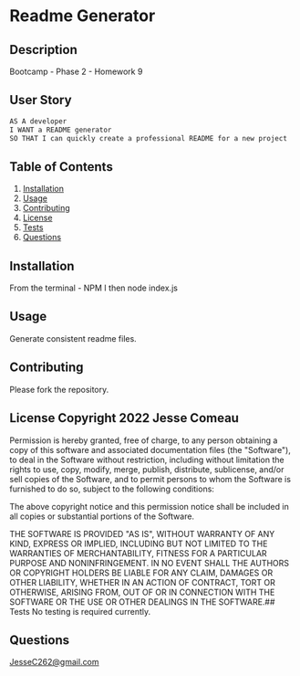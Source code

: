 # **Readme Generator**

## Description

Bootcamp - Phase 2 - Homework 9

## User Story
```md
AS A developer
I WANT a README generator
SO THAT I can quickly create a professional README for a new project
```
## Table of Contents
1. [Installation](#Installation)
2. [Usage](#Usage)
3. [Contributing](#Contributing)
4. [License](#License)
5. [Tests](#Tests)
6. [Questions](#Questions)
## Installation<a id="Installation"></a>
From the terminal - NPM I then node index.js

## Usage<a id="Usage"></a>
Generate consistent readme files.

## Contributing<a id="Contributing"></a>
Please fork the repository.

## License <a id="License"></a>Copyright 2022 Jesse Comeau

Permission is hereby granted, free of charge, to any person obtaining a copy of this software and associated documentation files (the "Software"), to deal in the Software without restriction, including without limitation the rights to use, copy, modify, merge, publish, distribute, sublicense, and/or sell copies of the Software, and to permit persons to whom the Software is furnished to do so, subject to the following conditions:

The above copyright notice and this permission notice shall be included in all copies or substantial portions of the Software.

THE SOFTWARE IS PROVIDED "AS IS", WITHOUT WARRANTY OF ANY KIND, EXPRESS OR IMPLIED, INCLUDING BUT NOT LIMITED TO THE WARRANTIES OF MERCHANTABILITY, FITNESS FOR A PARTICULAR PURPOSE AND NONINFRINGEMENT. IN NO EVENT SHALL THE AUTHORS OR COPYRIGHT HOLDERS BE LIABLE FOR ANY CLAIM, DAMAGES OR OTHER LIABILITY, WHETHER IN AN ACTION OF CONTRACT, TORT OR OTHERWISE, ARISING FROM, OUT OF OR IN CONNECTION WITH THE SOFTWARE OR THE USE OR OTHER DEALINGS IN THE SOFTWARE.## Tests<a id="Tests"></a>
No testing is required currently.

## Questions<a id="Questions"></a>
JesseC262@gmail.com
